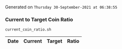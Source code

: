 Generated on `Thursday 30-September-2021 at 06:38:55`

### Current to Target Coin Ratio
`current_coin_ratio.sh`

Date|Current|Target|Ratio
---|---|---|---
